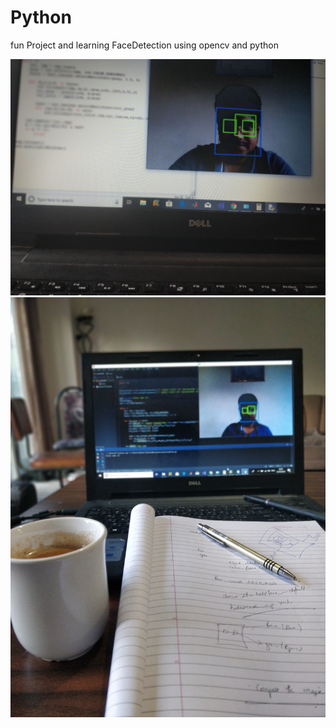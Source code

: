 # Python

fun Project and learning
FaceDetection using opencv and python



![](images/IMG_20180822_191022_Bokeh.jpg)
![](images/IMG_20180822_194536_Bokeh.jpg)
